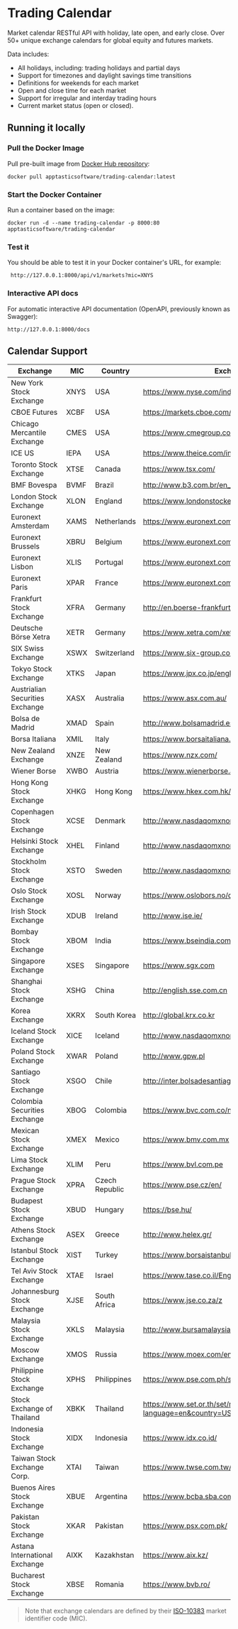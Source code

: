 Trading Calendar
================

Market calendar RESTful API with holiday, late open, and early close. Over 50+ unique exchange calendars for global equity and futures markets.

Data includes:

* All holidays, including: trading holidays and partial days
* Support for timezones and daylight savings time transitions
* Definitions for weekends for each market
* Open and close time for each market
* Support for irregular and interday trading hours
* Current market status (open or closed).

## Running it locally

### Pull the Docker Image

Pull pre-built image from [Docker Hub repository][1]:
```
docker pull apptasticsoftware/trading-calendar:latest
```

### Start the Docker Container
Run a container based on the image:
```
docker run -d --name trading-calendar -p 8000:80 apptasticsoftware/trading-calendar
```

### Test it
You should be able to test it in your Docker container's URL, for example:
```
 http://127.0.0.1:8000/api/v1/markets?mic=XNYS
```

### Interactive API docs
For automatic interactive API documentation (OpenAPI, previously known as Swagger):
```
http://127.0.0.1:8000/docs
```


## Calendar Support

| Exchange                        | MIC      | Country        | Exchange Website                                             |
| ------------------------------- | -------- | -------------- | ------------------------------------------------------------ |
| New York Stock Exchange         | XNYS     | USA            | https://www.nyse.com/index                                   |
| CBOE Futures                    | XCBF     | USA            | https://markets.cboe.com/us/futures/overview/                |
| Chicago Mercantile Exchange     | CMES     | USA            | https://www.cmegroup.com/                                    |
| ICE US                          | IEPA     | USA            | https://www.theice.com/index                                 |
| Toronto Stock Exchange          | XTSE     | Canada         | https://www.tsx.com/                                         |
| BMF Bovespa                     | BVMF     | Brazil         | http://www.b3.com.br/en_us/                                  |
| London Stock Exchange           | XLON     | England        | https://www.londonstockexchange.com/home/homepage.htm        |
| Euronext Amsterdam              | XAMS     | Netherlands    | https://www.euronext.com/en/regulation/amsterdam             |
| Euronext Brussels               | XBRU     | Belgium        | https://www.euronext.com/en/regulation/brussels              |
| Euronext Lisbon                 | XLIS     | Portugal       | https://www.euronext.com/en/regulation/lisbon                |
| Euronext Paris                  | XPAR     | France         | https://www.euronext.com/en/regulation/paris                 |
| Frankfurt Stock Exchange        | XFRA     | Germany        | http://en.boerse-frankfurt.de/                               |
| Deutsche Börse Xetra            | XETR     | Germany        | https://www.xetra.com/xetra-en/                              |
| SIX Swiss Exchange              | XSWX     | Switzerland    | https://www.six-group.com/exchanges/index.html               |
| Tokyo Stock Exchange            | XTKS     | Japan          | https://www.jpx.co.jp/english/                               |
| Austrialian Securities Exchange | XASX     | Australia      | https://www.asx.com.au/                                      |
| Bolsa de Madrid                 | XMAD     | Spain          | http://www.bolsamadrid.es/ing/aspx/Portada/Portada.aspx      |
| Borsa Italiana                  | XMIL     | Italy          | https://www.borsaitaliana.it/homepage/homepage.en.htm        |
| New Zealand Exchange            | XNZE     | New Zealand    | https://www.nzx.com/                                         |
| Wiener Borse                    | XWBO     | Austria        | https://www.wienerborse.at/en/                               |
| Hong Kong Stock Exchange        | XHKG     | Hong Kong      | https://www.hkex.com.hk/?sc_lang=en                          |
| Copenhagen Stock Exchange       | XCSE     | Denmark        | http://www.nasdaqomxnordic.com/                              |
| Helsinki Stock Exchange         | XHEL     | Finland        | http://www.nasdaqomxnordic.com/                              |
| Stockholm Stock Exchange        | XSTO     | Sweden         | http://www.nasdaqomxnordic.com/                              |
| Oslo Stock Exchange             | XOSL     | Norway         | https://www.oslobors.no/ob_eng/                              |
| Irish Stock Exchange            | XDUB     | Ireland        | http://www.ise.ie/                                           |
| Bombay Stock Exchange           | XBOM     | India          | https://www.bseindia.com                                     |
| Singapore Exchange              | XSES     | Singapore      | https://www.sgx.com                                          |
| Shanghai Stock Exchange         | XSHG     | China          | http://english.sse.com.cn                                    |
| Korea Exchange                  | XKRX     | South Korea    | http://global.krx.co.kr                                      |
| Iceland Stock Exchange          | XICE     | Iceland        | http://www.nasdaqomxnordic.com/                              |
| Poland Stock Exchange           | XWAR     | Poland         | http://www.gpw.pl                                            |
| Santiago Stock Exchange         | XSGO     | Chile          | http://inter.bolsadesantiago.com/sitios/en/Paginas/home.aspx |
| Colombia Securities Exchange    | XBOG     | Colombia       | https://www.bvc.com.co/nueva/index_en.html                   |
| Mexican Stock Exchange          | XMEX     | Mexico         | https://www.bmv.com.mx                                       |
| Lima Stock Exchange             | XLIM     | Peru           | https://www.bvl.com.pe                                       |
| Prague Stock Exchange           | XPRA     | Czech Republic | https://www.pse.cz/en/                                       |
| Budapest Stock Exchange         | XBUD     | Hungary        | https://bse.hu/                                              |
| Athens Stock Exchange           | ASEX     | Greece         | http://www.helex.gr/                                         |
| Istanbul Stock Exchange         | XIST     | Turkey         | https://www.borsaistanbul.com/en/                            |
| Tel Aviv Stock Exchange         | XTAE     | Israel         | https://www.tase.co.il/Eng/Pages/Homepage.aspx               |
| Johannesburg Stock Exchange     | XJSE     | South Africa   | https://www.jse.co.za/z                                      |
| Malaysia Stock Exchange         | XKLS     | Malaysia       | http://www.bursamalaysia.com/market/                         |
| Moscow Exchange                 | XMOS     | Russia         | https://www.moex.com/en/                                     |
| Philippine Stock Exchange       | XPHS     | Philippines    | https://www.pse.com.ph/stockMarket/home.html                 |
| Stock Exchange of Thailand      | XBKK     | Thailand       | https://www.set.or.th/set/mainpage.do?language=en&country=US |
| Indonesia Stock Exchange        | XIDX     | Indonesia      | https://www.idx.co.id/                                       |
| Taiwan Stock Exchange Corp.     | XTAI     | Taiwan         | https://www.twse.com.tw/en/                                  |
| Buenos Aires Stock Exchange     | XBUE     | Argentina      | https://www.bcba.sba.com.ar/                                 |
| Pakistan Stock Exchange         | XKAR     | Pakistan       | https://www.psx.com.pk/                                      |
| Astana International Exchange   | AIXK     | Kazakhstan     | https://www.aix.kz/                                          |
| Bucharest Stock Exchange        | XBSE     | Romania        | https://www.bvb.ro/                                          |

> Note that exchange calendars are defined by their [ISO-10383](https://www.iso20022.org/10383/iso-10383-market-identifier-codes) market identifier code (MIC).

[1]: https://hub.docker.com/r/apptasticsoftware/trading-calendar
